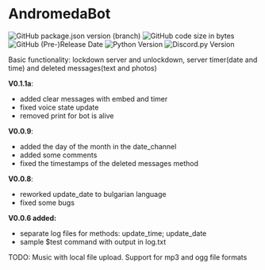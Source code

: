 # AndromedaBot
![GitHub package.json version (branch)](https://img.shields.io/github/package-json/v/simon89032/AndromedaBot/main)
![GitHub code size in bytes](https://img.shields.io/github/languages/code-size/simon89032/AndromedaBot)
![GitHub (Pre-)Release Date](https://img.shields.io/github/release-date-pre/simon89032/AndromedaBot)
![Python Version](https://img.shields.io/badge/python-3.11.5-green.svg)
![Discord.py Version](https://img.shields.io/badge/discord.py-2.3.2-blue.svg)

Basic functionality: lockdown server and unlockdown, server timer(date and time) and deleted messages(text and photos)

**V0.1.1a**:
- added clear messages with embed and timer
- fixed voice state update
- removed print for bot is alive

**V0.0.9**:
- added the day of the month in the date_channel
- added some comments
- fixed the timestamps of the deleted messages method

**V0.0.8**:
- reworked update_date to bulgarian language
- fixed some bugs

**V0.0.6 added:**
- separate log files for methods: update_time; update_date
- sample $test command with output in log.txt

TODO: Music with local file upload. Support for mp3 and ogg file formats